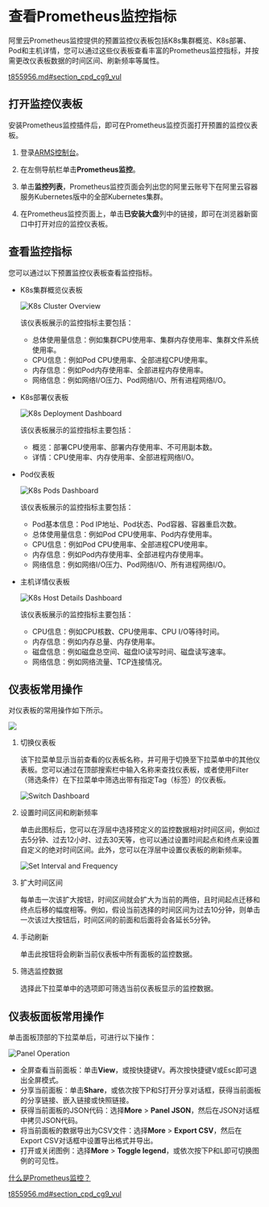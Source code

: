 # 查看Prometheus监控指标

阿里云Prometheus监控提供的预置监控仪表板包括K8s集群概览、K8s部署、Pod和主机详情，您可以通过这些仪表板查看丰富的Prometheus监控指标，并按需更改仪表板数据的时间区间、刷新频率等属性。

[t855956.md\#section\_cpd\_cg9\_vul]()

## 打开监控仪表板

安装Prometheus监控插件后，即可在Prometheus监控页面打开预置的监控仪表板。

1.  登录[ARMS控制台](https://arms.console.aliyun.com/#/home)。

2.  在左侧导航栏单击**Prometheus监控**。

3.  单击**监控列表**，Prometheus监控页面会列出您的阿里云账号下在阿里云容器服务Kubernetes版中的全部Kubernetes集群。

4.  在Prometheus监控页面上，单击**已安装大盘**列中的链接，即可在浏览器新窗口中打开对应的监控仪表板。


## 查看监控指标

您可以通过以下预置监控仪表板查看监控指标。

-   K8s集群概览仪表板

    ![K8s Cluster Overview](https://static-aliyun-doc.oss-accelerate.aliyuncs.com/assets/img/zh-CN/4367604161/p49438.png)

    该仪表板展示的监控指标主要包括：

    -   总体使用量信息：例如集群CPU使用率、集群内存使用率、集群文件系统使用率。
    -   CPU信息：例如Pod CPU使用率、全部进程CPU使用率。
    -   内存信息：例如Pod内存使用率、全部进程内存使用率。
    -   网络信息：例如网络I/O压力、Pod网络I/O、所有进程网络I/O。
-   K8s部署仪表板

    ![K8s Deployment Dashboard](https://static-aliyun-doc.oss-accelerate.aliyuncs.com/assets/img/zh-CN/4367604161/p51317.png)

    该仪表板展示的监控指标主要包括：

    -   概览：部署CPU使用率、部署内存使用率、不可用副本数。
    -   详情：CPU使用率、内存使用率、全部进程网络I/O。
-   Pod仪表板

    ![K8s Pods Dashboard](https://static-aliyun-doc.oss-accelerate.aliyuncs.com/assets/img/zh-CN/4367604161/p51318.png)

    该仪表板展示的监控指标主要包括：

    -   Pod基本信息：Pod IP地址、Pod状态、Pod容器、容器重启次数。
    -   总体使用量信息：例如Pod CPU使用率、Pod内存使用率。
    -   CPU信息：例如Pod CPU使用率、全部进程CPU使用率。
    -   内存信息：例如Pod内存使用率、全部进程内存使用率。
    -   网络信息：例如网络I/O压力、Pod网络I/O、所有进程网络I/O。
-   主机详情仪表板

    ![K8s Host Details Dashboard](https://static-aliyun-doc.oss-accelerate.aliyuncs.com/assets/img/zh-CN/4367604161/p49437.png)

    该仪表板展示的监控指标主要包括：

    -   CPU信息：例如CPU核数、CPU使用率、CPU I/O等待时间。
    -   内存信息：例如内存总量、内存使用率。
    -   磁盘信息：例如磁盘总空间、磁盘IO读写时间、磁盘读写速率。
    -   网络信息：例如网络流量、TCP连接情况。

## 仪表板常用操作

对仪表板的常用操作如下所示。

![](https://static-aliyun-doc.oss-accelerate.aliyuncs.com/assets/img/zh-CN/4367604161/p51325.png)

1.  切换仪表板

    该下拉菜单显示当前查看的仪表板名称，并可用于切换至下拉菜单中的其他仪表板。您可以通过在顶部搜索栏中输入名称来查找仪表板，或者使用Filter（筛选条件）在下拉菜单中筛选出带有指定Tag（标签）的仪表板。

    ![Switch Dashboard](https://static-aliyun-doc.oss-accelerate.aliyuncs.com/assets/img/zh-CN/4367604161/p51327.png)

2.  设置时间区间和刷新频率

    单击此图标后，您可以在浮层中选择预定义的监控数据相对时间区间，例如过去5分钟、过去12小时、过去30天等，也可以通过设置时间起点和终点来设置自定义的绝对时间区间。此外，您可以在浮层中设置仪表板的刷新频率。

    ![Set Interval and Frequency](https://static-aliyun-doc.oss-accelerate.aliyuncs.com/assets/img/zh-CN/4367604161/p51326.png)

3.  扩大时间区间

    每单击一次该扩大按钮，时间区间就会扩大为当前的两倍，且时间起点迁移和终点后移的幅度相等。例如，假设当前选择的时间区间为过去10分钟，则单击一次该过大按钮后，时间区间的前面和后面将会各延长5分钟。

4.  手动刷新

    单击此按钮将会刷新当前仪表板中所有面板的监控数据。

5.  筛选监控数据

    选择此下拉菜单中的选项即可筛选当前仪表板显示的监控数据。


## 仪表板面板常用操作

单击面板顶部的下拉菜单后，可进行以下操作：

![Panel Operation](https://static-aliyun-doc.oss-accelerate.aliyuncs.com/assets/img/zh-CN/3141371161/p51328.png)

-   全屏查看当前面板：单击**View**，或按快捷键V。再次按快捷键V或Esc即可退出全屏模式。
-   分享当前面板：单击**Share**，或依次按下P和S打开分享对话框，获得当前面板的分享链接、嵌入链接或快照链接。
-   获得当前面板的JSON代码：选择**More** \> **Panel JSON**，然后在JSON对话框中拷贝JSON代码。
-   将当前面板的数据导出为CSV文件：选择**More** \> **Export CSV**，然后在Export CSV对话框中设置导出格式并导出。
-   打开或关闭图例：选择**More** \> **Toggle legend**，或依次按下P和L即可切换图例的可见性。

[什么是Prometheus监控？]()

[t855956.md\#section\_cpd\_cg9\_vul]()


